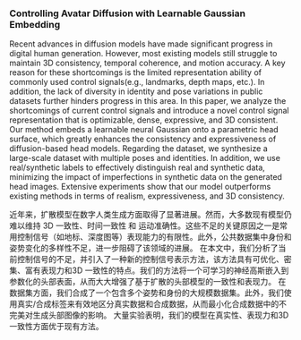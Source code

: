 ### Controlling Avatar Diffusion with Learnable Gaussian Embedding

Recent advances in diffusion models have made significant progress in digital human generation. However, most existing models still struggle to maintain 3D consistency, temporal coherence, and motion accuracy. A key reason for these shortcomings is the limited representation ability of commonly used control signals(e.g., landmarks, depth maps, etc.). In addition, the lack of diversity in identity and pose variations in public datasets further hinders progress in this area. In this paper, we analyze the shortcomings of current control signals and introduce a novel control signal representation that is optimizable, dense, expressive, and 3D consistent. Our method embeds a learnable neural Gaussian onto a parametric head surface, which greatly enhances the consistency and expressiveness of diffusion-based head models. Regarding the dataset, we synthesize a large-scale dataset with multiple poses and identities. In addition, we use real/synthetic labels to effectively distinguish real and synthetic data, minimizing the impact of imperfections in synthetic data on the generated head images. Extensive experiments show that our model outperforms existing methods in terms of realism, expressiveness, and 3D consistency.

近年来，扩散模型在数字人类生成方面取得了显著进展。然而，大多数现有模型仍难以维持 3D 一致性、时间一致性 和 运动准确性。这些不足的关键原因之一是常用控制信号（如地标、深度图等）表现能力的有限性。此外，公共数据集中身份和姿势变化的多样性不足，进一步阻碍了该领域的进展。
在本文中，我们分析了当前控制信号的不足，并引入了一种新的控制信号表示方法，该方法具有可优化、密集、富有表现力和3D 一致性的特点。我们的方法将一个可学习的神经高斯嵌入到参数化的头部表面，从而大大增强了基于扩散的头部模型的一致性和表现力。
在数据集方面，我们合成了一个包含多个姿势和身份的大规模数据集。此外，我们使用真实/合成标签来有效地区分真实数据和合成数据，从而最小化合成数据中的不完美对生成头部图像的影响。
大量实验表明，我们的模型在真实性、表现力和3D 一致性方面优于现有方法。
